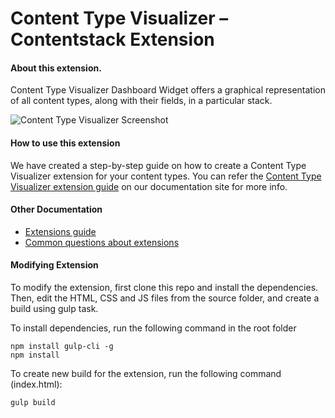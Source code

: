 # Content Type Visualizer – Contentstack Extension 

#### About this extension.
Content Type Visualizer Dashboard Widget offers a graphical representation of all content types, along with their fields, in a particular stack.

![Content Type Visualizer Screenshot](https://images.contentstack.io/v3/assets/blt83726f918894d893/bltae909a9786341bbf/5f394a3ddb5c28785b6f048d/content-type-visualizer.png)


#### How to use this extension
We have created a step-by-step guide on how to create a Content Type Visualizer extension for your content types. You can refer the [Content Type Visualizer extension guide](https://www.contentstack.com/docs/developers/create-dashboard-widgets/content-type-visualizer-dashboard-widget/) on our documentation site for more info. 


#### Other Documentation
- [Extensions guide](https://www.contentstack.com/docs/guide/extensions)
- [Common questions about extensions](https://www.contentstack.com/docs/faqs#extensions)


#### Modifying Extension

To modify the extension, first clone this repo and install the dependencies. Then, edit the HTML, CSS and JS files from the source folder, and create a build using gulp task.

To install dependencies, run the following command in the root folder
```
npm install gulp-cli -g
npm install
```
To create new build for the extension, run the following command (index.html):

    gulp build

